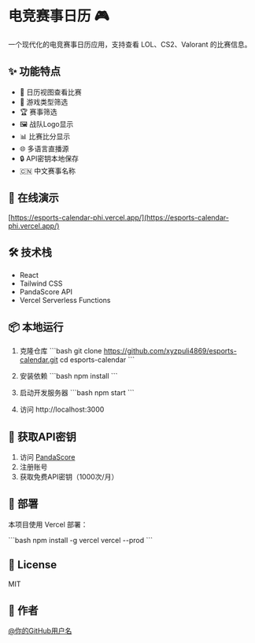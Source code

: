 # 电竞赛事日历 🎮

一个现代化的电竞赛事日历应用，支持查看 LOL、CS2、Valorant 的比赛信息。

## ✨ 功能特点

- 📅 日历视图查看比赛
- 🎯 游戏类型筛选
- 🏆 赛事筛选
- 🖼️ 战队Logo显示
- 📊 比赛比分显示
- 🌐 多语言直播源
- 🔒 API密钥本地保存
- 🇨🇳 中文赛事名称

## 🚀 在线演示

[https://esports-calendar-phi.vercel.app/](https://esports-calendar-phi.vercel.app/)

## 🛠️ 技术栈

- React
- Tailwind CSS
- PandaScore API
- Vercel Serverless Functions

## 📦 本地运行

1. 克隆仓库
\`\`\`bash
git clone https://github.com/xyzpuli4869/esports-calendar.git
cd esports-calendar
\`\`\`

2. 安装依赖
\`\`\`bash
npm install
\`\`\`

3. 启动开发服务器
\`\`\`bash
npm start
\`\`\`

4. 访问 http://localhost:3000

## 🔑 获取API密钥

1. 访问 [PandaScore](https://pandascore.co/)
2. 注册账号
3. 获取免费API密钥（1000次/月）

## 📝 部署

本项目使用 Vercel 部署：

\`\`\`bash
npm install -g vercel
vercel --prod
\`\`\`

## 📄 License

MIT

## 👤 作者

[@你的GitHub用户名](https://github.com/xyzpuli4869)